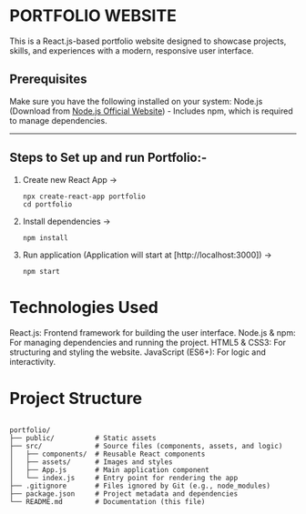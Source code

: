 # **PORTFOLIO WEBSITE**
This is a React.js-based portfolio website designed to showcase projects, skills, and experiences with a modern, responsive user interface.

## **Prerequisites**
Make sure you have the following installed on your system:
  Node.js (Download from [Node.js Official Website](https://nodejs.org/en)) - Includes npm, which is required to manage dependencies.

---

## **Steps to Set up and run Portfolio:-**
1. Create new React App ->
   ```
   npx create-react-app portfolio
   cd portfolio
3. Install dependencies ->
   ```
   npm install
5. Run application (Application will start at [http://localhost:3000]) ->
   ```
   npm start

# **Technologies Used**
  React.js: Frontend framework for building the user interface.
  Node.js & npm: For managing dependencies and running the project.
  HTML5 & CSS3: For structuring and styling the website.
  JavaScript (ES6+): For logic and interactivity.

# **Project Structure**
```plaintext

portfolio/
├── public/          # Static assets
├── src/             # Source files (components, assets, and logic)
│   ├── components/  # Reusable React components
│   ├── assets/      # Images and styles
│   ├── App.js       # Main application component
│   └── index.js     # Entry point for rendering the app
├── .gitignore       # Files ignored by Git (e.g., node_modules)
├── package.json     # Project metadata and dependencies
└── README.md        # Documentation (this file)

  
